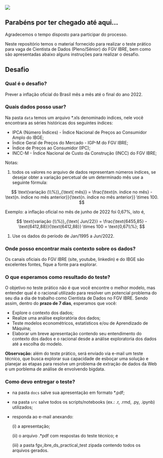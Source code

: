 ![](https://portalibre.fgv.br/sites/default/themes/custom/portalibre/logo.png)

## Parabéns por ter chegado até aqui...

Agradecemos o tempo disposto para participar do processo.

Neste repositório temos o material fornecido para realizar o teste prático para vaga de Cientista de Dados (Pleno/Sênior) do FGV IBRE, bem como são apresentadas abaixo alguns instruções para realizar o desafio.

## Desafio

### Qual é o desafio?

Prever a inflação oficial do Brasil mês a mês até o final do ano 2022.

### Quais dados posso usar?

Na pasta `data` temos um arquivo \*.xls denominado indices, nele você encontrara as séries históricas dos seguintes índices:

-   IPCA (Número Índices) - Índice Nacional de Preços ao Consumidor Amplo do IBGE;
-   Índice Geral de Preços do Mercado - IGP-M do FGV IBRE;
-   Índice de Preços ao Consumidor (IPC);
-   INCC-M - Índice Nacional de Custo da Construção (INCC) do FGV IBRE;

Notas:

1.  todos os valores no arquivo de dados representam números índices, se desejar obter a variação percetual de um determinado mês use a seguinte fórmula:

$$
\text{variação (\\%)}_{\text{ mês}} = \frac{\text{n. índice no mês} - \text{n. índice no mês anterior}}{\text{n. índice no mês anterior}} \times 100.
$$

Exemplo: a inflação oficial no mês de junho de 2022 foi 0,67%, isto é,

$$
\text{variação (\\%)}_{\text{ Jun/22}} = \frac{\text{6455,85} - \text{6412,88}}{\text{6412,88}} \times 100 = \text{0,67\\%};
$$

1.  Use os dados do período de Jan/1995 a Jun/2022.

### Onde posso encontrar mais contexto sobre os dados?

Os canais oficiais do FGV IBRE (site, youtube, linkedin) e do IBGE são excelentes fontes, fique a fonte para explorar.

### O que esperamos como resultado do teste?

O objetivo no teste prático não é que você encontre o melhor modelo, mas entender qual é o racional utilizado para resolver um potencial problema do seu dia a dia de trabalho como Cientista de Dados no FGV IBRE. Sendo assim, dentro do **prazo de 7 dias**, esperamos que você:

-   Explore o contexto dos dados;
-   Realize uma análise exploratória dos dados;
-   Teste modelos econométricos, estatísticos e/ou de Aprendizado de Máquina;
-   Elaborar um breve apresentação contendo seu entendimento do contexto dos dados e o racional desde a análise exploratoria dos dados até a escolha do modelo.

**Observação:** além do teste prático, será enviado via e-mail um teste técnico, que busca explorar sua capacidade de esboçar uma solução e planejar as etapas para resolve um problema de extração de dados da Web e um porblema de análise de envolvendo bigdata.

### Como devo entregar o teste?

-   na pasta `docs` salve sua apresentação em formato \*.pdf;

-   na pasta `src` salve todos os scripts/notebooks (ex.: .r, .rmd, .py, .ipynb) utilizados;

-   responda ao e-mail anexando:

    \(i\) a apresentação;

    \(ii\) o arquivo .\*pdf com respostas do teste técnico; e

    \(iii\) a pasta fgv_ibre_ds_practical_test zipada contendo todos os arquivos gerados.

